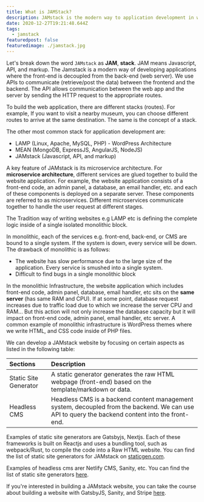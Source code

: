 ```yaml
---
title: What is JAMStack?
description: JAMstack is the modern way to application development in which the front-end is decoupled from the backend (web server).
date: 2020-12-27T19:21:48.644Z
tags:
  - jamstack
featuredpost: false
featuredimage: ./jamstack.jpg
---
```


Let's break down the word `JAMstack` as **JAM**, **stack**. JAM means Javascript, API, and markup. The Jamstack is a modern way of developing applications where the front-end is decoupled from the back-end (web server). We use APIs to communicate (retrieve/post the data) between the frontend and the backend. The API allows communication between the web app and the server by sending the HTTP request to the appropriate routes.

To build the web application, there are different stacks (routes). For example, If you want to visit a nearby museum, you can choose different routes to arrive at the same destination. The same is the concept of a stack.

The other most common stack for application development are:

- LAMP (Linux, Apache, MySQL, PHP) - WordPress Architecture
- MEAN (MongoDB, ExpressJS, AngularJS, NodeJS)
- JAMstack (Javascript, API, and markup)

A key feature of JAMstack is its microservice architecture. For **microservice architecture**, different services are glued together to build the website application. For example, the website application consists of a front-end code, an admin panel, a database, an email handler, etc. and each of these components is deployed on a separate server. These components are referred to as microservices. Different microservices communicate together to handle the user request at different stages.

The Tradition way of writing websites e.g LAMP etc is defining the complete logic inside of a single isolated monolithic block.

In monolithic, each of the services e.g. front-end, back-end, or CMS are bound to a single system. If the system is down, every service will be down. The drawback of monolithic is as follows:

- The website has slow performance due to the large size of the application. Every service is smushed into a single system.
- Difficult to find bugs in a single monolithic block

In the monolithic Infrastructure, the website application which includes front-end code, admin panel, database, email handler, etc sits on the **same server** (has same RAM and CPU). If at some point, database request increases due to traffic load due to which we increase the server CPU and RAM... But this action will not only increase the database capacity but it will impact on front-end code, admin panel, email handler, etc server. A common example of monolithic infrastructure is WordPress themes where we write HTML, and CSS code inside of PHP files.

We can develop a JAMstack website by focusing on certain aspects as listed in the following table:

| Sections              | Description                                                                                                                                      |
| :-------------------- | :----------------------------------------------------------------------------------------------------------------------------------------------- |
| Static Site Generator | A static generator generates the raw HTML webpage (front-end) based on the template/markdown or data.                                            |
| Headless CMS          | Headless CMS is a backend content management system, decoupled from the backend. We can use API to query the backend content into the front-end. |

Examples of static site generators are Gatsbyjs, Nextjs. Each of these frameworks is built on Reactjs and uses a bundling tool, such as webpack/Rust, to compile the code into a Raw HTML website. You can find the list of static site generators for JAMstack on [staticgen.com](https://www.staticgen.com).

Examples of headless cms arer Netlify CMS, Sanity, etc. You can find the list of static site generators [here](https://jamstack.org/headless-cms).

If you're interested in building a JAMstack website, you can take the course about building a website with GatsbyJS, Sanity, and Stripe [here](https://taimoorsattar.dev/p/build-standout-website).
